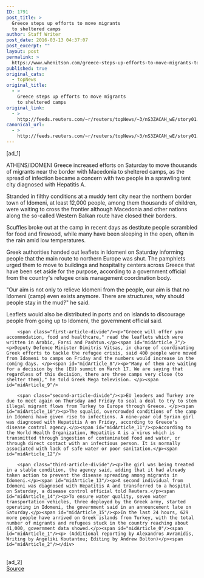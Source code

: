 ```yaml
---
ID: 1791
post_title: >
  Greece steps up efforts to move migrants
  to sheltered camps
author: Staff Writer
post_date: 2016-03-13 04:37:07
post_excerpt: ""
layout: post
permalink: >
  https://www.whenitson.com/greece-steps-up-efforts-to-move-migrants-to-sheltered-camps/
published: true
original_cats:
  - topNews
original_title:
  - >
    Greece steps up efforts to move migrants
    to sheltered camps
original_link:
  - >
    http://feeds.reuters.com/~r/reuters/topNews/~3/nS3ZACAH_wE/story01.htm
canonical_url:
  - >
    http://feeds.reuters.com/~r/reuters/topNews/~3/nS3ZACAH_wE/story01.htm
---
```

 [ad_1]
<br><div id="articleText">
<span id="midArticle_start"/>

<span id="midArticle_0"/><span class="focusParagraph" readability="5"><p><span class="articleLocation">ATHENS/IDOMENI</span> Greece increased efforts on Saturday to move thousands of migrants near the border with Macedonia to sheltered camps, as the spread of infection became a concern with two people in a sprawling tent city diagnosed with Hepatitis A.</p></span><span id="midArticle_1"/><p>Stranded in filthy conditions at a muddy tent city near the northern border town of Idomeni, at least 12,000 people, among them thousands of children, were waiting to cross the frontier although Macedonia and other nations along the so-called Western Balkan route have closed their borders.</p><span id="midArticle_2"/><p>Scuffles broke out at the camp in recent days as destitute people scrambled for food and firewood, while many have been sleeping in the open, often in the rain amid low temperatures.</p><span id="midArticle_3"/><p>Greek authorities handed out leaflets in Idomeni on Saturday informing people that the main route to northern Europe was shut. The pamphlets urged them to move to buildings and hospitality centers across Greece that have been set aside for the purpose, according to a government official from the country's refugee crisis management coordination body.</p><span id="midArticle_4"/><p>"Our aim is not only to relieve Idomeni from the people, our aim is that no Idomeni (camp) even exists anymore. There are structures, why should people stay in the mud?" he said.</p><span id="midArticle_5"/><p>Leaflets would also be distributed in ports and on islands to discourage people from going up to Idomeni, the government official said.</p><span id="midArticle_6"/>
        
        <span class="first-article-divide"/><p>"Greece will offer you accommodation, food and healthcare," read the leaflets which were written in Arabic, Farsi and Pashtun.</p><span id="midArticle_7"/><p>Deputy Defence Minister Dimitris Vitsas, in charge of coordinating Greek efforts to tackle the refugee crisis, said 400 people were moved from Idomeni to camps on Friday and the numbers would increase in the coming days. </p><span id="midArticle_8"/><p>"Many of them are waiting for a decision by the (EU) summit on March 17. We are saying that regardless of this decision, there are three camps very close (to shelter them)," he told Greek Mega television. </p><span id="midArticle_9"/>
        
        <span class="second-article-divide"/><p>EU leaders and Turkey are due to meet again on Thursday and Friday to seal a deal to try to stem illegal migrant flows from Turkey to Europe through Greece. </p><span id="midArticle_10"/><p>The squalid, overcrowded conditions of the camp in Idomeni have given rise to infections. A nine-year old Syrian girl was diagnosed with Hepatitis A on Friday, according to Greece's disease control agency.</p><span id="midArticle_11"/><p>According to the World Health Organization, Hepatitis A is a virus which is transmitted through ingestion of contaminated food and water, or through direct contact with an infectious person. It is normally associated with lack of safe water or poor sanitation.</p><span id="midArticle_12"/>
        
        <span class="third-article-divide"/><p>The girl was being treated in a stable condition, the agency said, adding that it had already taken action to prevent the disease spreading among migrants in Idomeni.</p><span id="midArticle_13"/><p>A second individual from Idomeni was diagnosed with Hepatitis A and transferred to a hospital on Saturday, a disease control official told Reuters.</p><span id="midArticle_14"/><p>To ensure water quality, seven water transportation vehicles, three deployed by the Greek army, started operating in Idomeni, the government said in an announcement late on Saturday.</p><span id="midArticle_15"/><p>In the last 24 hours, 629 more people have arrived on Greek islands from Turkey, with the total number of migrants and refugees stuck in the country reaching about 41,000, government data showed.</p><span id="midArticle_0"/><span id="midArticle_1"/><p> (Additional reporting by Alexandros Avramidis, Writing by Angeliki Koutantou; Editing by Andrew Bolton)</p><span id="midArticle_2"/></div>
<br>[ad_2]
<br><a href="http://feeds.reuters.com/~r/reuters/topNews/~3/nS3ZACAH_wE/story01.htm">Source </a>